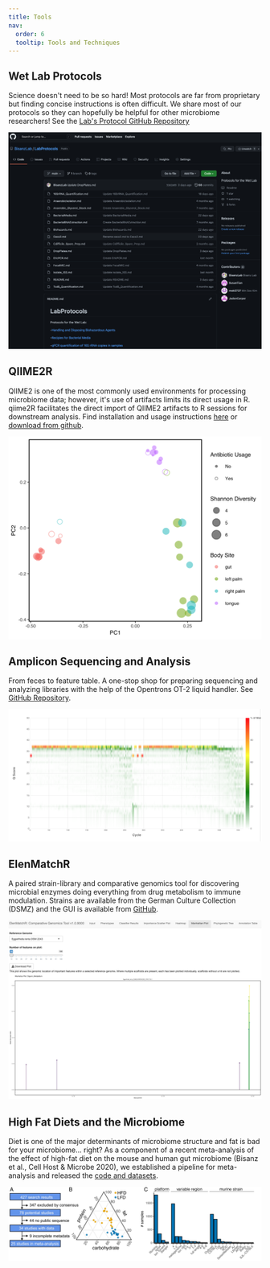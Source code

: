 ```yaml
---
title: Tools
nav:
  order: 6
  tooltip: Tools and Techniques
---
```


## Wet Lab Protocols

Science doesn't need to be so hard! Most protocols are far from proprietary but finding concise instructions is often difficult. We share most of our protocols so they can hopefully be helpful for other microbiome researchers! See the [Lab's Protocol GitHub Repository](https://github.com/bisanzlab/labprotocols)

![](/images/labprotocols.png)

## QIIME2R

QIIME2 is one of the most commonly used environments for processing microbiome data; however, it's use of artifacts limits its direct usage in R. qiime2R facilitates the direct import of QIIME2 artifacts to R sessions for downstream analysis. Find installation and usage instructions [here](https://forum.qiime2.org/t/tutorial-integrating-qiime2-and-r-for-data-visualization-and-analysis-using-qiime2r/4121/16) or [download from github](https://github.com/jbisanz/qiime2R).

![](/images/q2r.png)

## Amplicon Sequencing and Analysis

From feces to  feature table. A one-stop shop for preparing sequencing and analyzing libraries with the help of the Opentrons OT-2 liquid handler. See [GitHub Repository](https://github.com/bisanzlab/ampliconseq).

![](/images/basespace.png)

## ElenMatchR

A paired strain-library and comparative genomics tool for discovering microbial enzymes doing everything from drug metabolism to immune modulation. Strains are available from the German Culture Collection (DSMZ) and the GUI is available from [GitHub](https://github.com/jbisanz/ElenMatchR).

![](/images/manhat.png)

## High Fat Diets and the Microbiome

Diet is one of the major determinants of microbiome structure and fat is bad for your microbiome... right? As a component of a recent meta-analysis of the effect of high-fat diet on the mouse and human gut microbiome (Bisanz et al., Cell Host & Microbe 2020), we established a pipeline for meta-analysis and released the [code and datasets](href="https://jbisanz.github.io/MetaDiet/).

![](/images/meta.jpeg)


